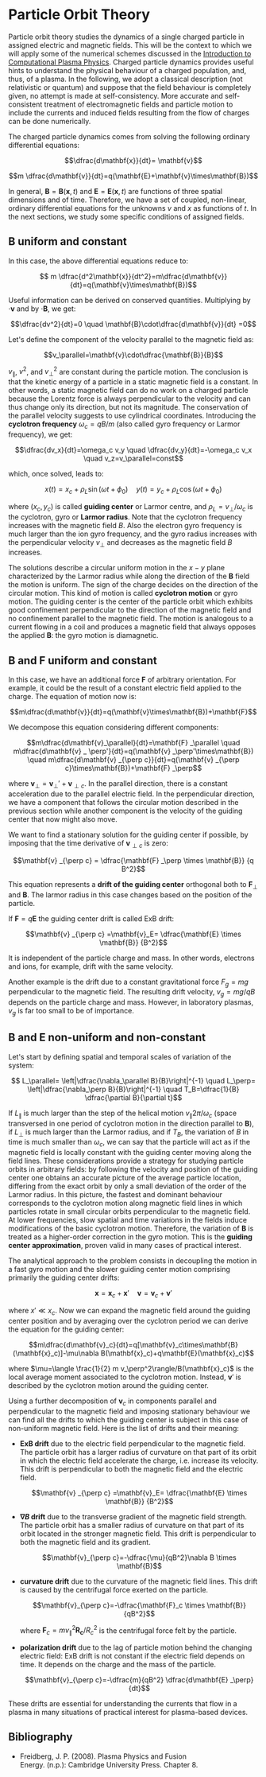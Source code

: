 # Particle Orbit Theory

Particle orbit theory studies the dynamics of a single charged particle in assigned electric and magnetic fields. This will be the context to which we will apply some of the numerical schemes discussed in the [Introduction to Computational Plasma Physics](./Intro_Comp_Plasma_Phys.md). Charged particle dynamics provides useful hints to understand the physical behaviour of a charged population, and, thus, of a plasma. In the following, we adopt a classical description (not relativistic or quantum) and suppose that the field behaviour is completely given, no attempt is made at self-consistency. More accurate and self-consistent treatment of electromagnetic fields and particle motion to include the currents and induced fields resulting from the flow of charges can be done numerically. 

The charged particle dynamics comes from solving the following ordinary differential equations:

$$\dfrac{d\mathbf{x}}{dt}= \mathbf{v}$$

$$m \dfrac{d\mathbf{v}}{dt}=q(\mathbf{E}+\mathbf{v}\times\mathbf{B})$$

In general, $\mathbf{B} = \mathbf{B}(\mathbf{x}, t)$ and $\mathbf{E} = \mathbf{E}(\mathbf{x}, t)$ are functions of three spatial dimensions and of time. Therefore, we have a set of coupled, non-linear, ordinary differential equations for the unknowns $v$ and $x$ as functions of $t$. In the next sections, we study some specific conditions of assigned fields.

## $\mathbf{B}$ uniform and constant

In this case, the above differential equations reduce to:

$$ m \dfrac{d^2\mathbf{x}}{dt^2}=m\dfrac{d\mathbf{v}}{dt}=q(\mathbf{v}\times\mathbf{B})$$

Useful information can be derived on conserved quantities. Multiplying by $\cdot \mathbf{v}$ and by $\cdot \mathbf{B}$, we get:

$$\dfrac{dv^2}{dt}=0 \quad \mathbf{B}\cdot\dfrac{d\mathbf{v}}{dt} =0$$

Let's define the component of the velocity parallel to the magnetic field as:

$$v_\parallel=\mathbf{v}\cdot\dfrac{\mathbf{B}}{B}$$

$v_\parallel$, $v^2$, and $v_{\perp}^2$ are constant during the particle motion. The conclusion is that the kinetic energy of a particle in a static magnetic field is a constant. In other words, a static magnetic field can do no work on a charged particle because the Lorentz force is always perpendicular to the velocity and can
thus change only its direction, but not its magnitude. The conservation of the parallel velocity suggests to use cylindrical coordinates. Introducing the **cyclotron frequency** $\omega_c=qB/m$ (also called gyro frequency or Larmor frequency), we get:

$$\dfrac{dv_x}{dt}=\omega_c v_y \quad \dfrac{dv_y}{dt}=-\omega_c v_x \quad v_z=v_\parallel=const$$

which, once solved, leads to:

$$ x(t)=x_c+\rho_L \sin(\omega t+ \phi_0) \quad y(t)=y_c+\rho_L \cos(\omega t+ \phi_0)$$

where $(x_c,y_c)$ is called **guiding center** or Larmor centre, and $\rho_L=v_\perp/\omega_c$ is the cyclotron, gyro or **Larmor radius**. Note that the cyclotron frequency increases with the magnetic field $B$. Also the electron gyro frequency is much larger than the ion gyro frequency, and the gyro radius increases with
the perpendicular velocity $v_\perp$ and decreases as the magnetic field $B$ increases.
 
The solutions describe a circular uniform motion in the $x-y$ plane characterized by the Larmor radius while along the direction of the $\mathbf{B}$ field the motion is uniform. The sign of the charge decides on the direction of the circular motion. This kind of motion is called **cyclotron motion** or gyro motion. The guiding center  is the center of the particle orbit which exhibits good confinement perpendicular to the direction of the magnetic field and no confinement parallel to the magnetic field. The motion is analogous to a current flowing in a coil and produces a magnetic field that always opposes the applied $\mathbf{B}$: the gyro motion is diamagnetic.

## $\mathbf{B}$ and $\mathbf{F}$ uniform and constant

In this case, we have an additional force $\mathbf{F}$ of arbitrary orientation. For example, it could be the result of a constant electric field applied to the charge. The equation of motion now is:

$$m\dfrac{d\mathbf{v}}{dt}=q(\mathbf{v}\times\mathbf{B})+\mathbf{F}$$

We decompose this equation considering different components:

$$m\dfrac{d\mathbf{v}_\parallel}{dt}=\mathbf{F} _\parallel \quad m\dfrac{d\mathbf{v} _ \perp'}{dt}=q(\mathbf{v} _\perp'\times\mathbf{B}) \quad m\dfrac{d\mathbf{v} _{\perp c}}{dt}=q(\mathbf{v} _{\perp c}\times\mathbf{B})+\mathbf{F} _\perp$$

where $\mathbf{v}_\perp=\mathbf{v} _ \perp'+\mathbf{v} _{\perp c}$. In the parallel direction, there is a constant acceleration due to the parallel electric field. In the perpendicular direction, we have a component that follows the circular motion described in the previous section while another component is the velocity of the guiding center that now might also move.

We want to find a stationary solution for the guiding center if possible, by imposing that the time derivative of $\mathbf{v} _{\perp c}$ is zero:

$$\mathbf{v} _{\perp c} = \dfrac{\mathbf{F} _\perp \times \mathbf{B}} {q B^2}$$

This equation represents a **drift of the guiding center** orthogonal both to $\mathbf{F} _\perp$ and $\mathbf{B}$. The larmor radius in this case changes based on the position of the particle. 

If $\mathbf{F}=q\mathbf{E}$ the guiding center drift is called ExB drift:

$$\mathbf{v} _{\perp c} =\mathbf{v}_E= \dfrac{\mathbf{E} \times \mathbf{B}} {B^2}$$

It is independent of the particle charge and mass. In other words, electrons and ions, for example, drift with the same velocity.

Another example is the drift due to a constant gravitational force $F_g = mg$ perpendicular to the magnetic field. The resulting drift velocity, $v_g = mg/qB$ depends on the particle charge and mass. However, in laboratory plasmas, $v_g$ is far too small to be of importance.

## $\mathbf{B}$ and $\mathbf{E}$ non-uniform and non-constant

Let's start by defining spatial and temporal scales of variation of the system:

$$ L_\parallel= \left|\dfrac{\nabla_\parallel B}{B}\right|^{-1} \quad L_\perp= \left|\dfrac{\nabla_\perp B}{B}\right|^{-1} \quad T_B=\dfrac{1}{B} \dfrac{\partial B}{\partial t}$$

If $L_\parallel$ is much larger than the step of the helical motion $v_\parallel 2\pi/\omega_c$ (space transversed in one period of cyclotron motion in the direction parallel to $\mathbf{B}$), if $L_\perp$ is much larger than the Larmor radius, and if $T_B$, the variation of $B$ in time is much smaller than $\omega_c$, we can say that the particle will act as if the magnetic field is locally constant with the guiding center moving along the field lines. These considerations provide a strategy for studying particle orbits in arbitrary fields: by following the velocity and position of the guiding center one obtains an accurate picture of the average particle location, differing from the exact orbit by only a small deviation of the order of the Larmor radius. In this picture, the fastest and dominant behaviour corresponds to the cyclotron motion along magnetic field lines in which particles rotate in small circular orbits perpendicular to the magnetic field. At lower frequencies, slow spatial and time variations in the fields induce modifications of the basic cyclotron motion. Therefore, the variation of $\mathbf{B}$ is treated as a higher-order correction in the gyro motion. This is the **guiding center approximation**, proven valid in many cases of practical interest.

The analytical approach to the problem consists in decoupling the motion in a fast gyro motion and the slower guiding center motion comprising primarily the guiding center drifts:

$$ \mathbf{x}=\mathbf{x}_c+\mathbf{x}' \quad \mathbf{v}=\mathbf{v}_c+\mathbf{v}' $$

where $x'\ll x_c$. Now we can expand the magnetic field around the guiding center position and by averaging over the cyclotron period we can derive the equation for the guiding center:

$$m\dfrac{d\mathbf{v}_c}{dt}=q[\mathbf{v}_c\times\mathbf{B}(\mathbf{x}_c)]-\mu\nabla B(\mathbf{x}_c)+q\mathbf{E}(\mathbf{x}_c)$$

where $\mu=\langle \frac{1}{2} m v_\perp^2\rangle/B(\mathbf{x}_c)$ is the local average moment associated to the cyclotron motion. Instead, $\mathbf{v}'$ is described by the cyclotron motion around the guiding center.

Using a further decomposition of $\mathbf{v}_c$ in components parallel and perpendicular to  the magnetic field and imposing stationary behaviour we can find all the drifts to which the guiding center is subject in this case of non-uniform magnetic field. Here is the list of drifts and their meaning:

* **ExB drift** due to the electric field perpendicular to the magnetic field. The particle orbit has a larger radius of curvature on that part of its orbit in which the electric field accelerate the charge, i.e. increase its velocity. This drift is perpendicular to both the magnetic field and the electric field.

  $$\mathbf{v} _{\perp c} =\mathbf{v}_E= \dfrac{\mathbf{E} \times \mathbf{B}} {B^2}$$

* **$\nabla B$ drift** due to the transverse gradient of the magnetic field strength. The particle orbit has a smaller radius of curvature on that part of its orbit located in the stronger magnetic field. This drift is perpendicular to both the magnetic field and its gradient.

  $$\mathbf{v}_{\perp c}=-\dfrac{\mu}{qB^2}\nabla B \times \mathbf{B}$$

* **curvature drift** due to the curvature of the magnetic field lines. This drift is caused by the centrifugal force exerted on the particle.
  
  $$\mathbf{v}_{\perp c}=-\dfrac{\mathbf{F}_c \times \mathbf{B}}{qB^2}$$
  
  where $\mathbf{F}_c=m v _\parallel^2 \mathbf{R_c}/R_c^2$ is the centrifugal force felt by the particle.

* **polarization drift** due to the lag of particle motion behind the changing electric field: ExB drift is not constant if the electric field depends on time. It depends on the charge and the mass of the particle.

  $$\mathbf{v}_{\perp c}=-\dfrac{m}{qB^2} \dfrac{d\mathbf{E} _\perp}{dt}$$

These drifts are essential for understanding the currents that flow in a plasma in many situations of practical interest for plasma-based devices.

## Bibliography

* Freidberg, J. P. (2008). Plasma Physics and Fusion Energy. (n.p.): Cambridge University Press. Chapter 8.

















